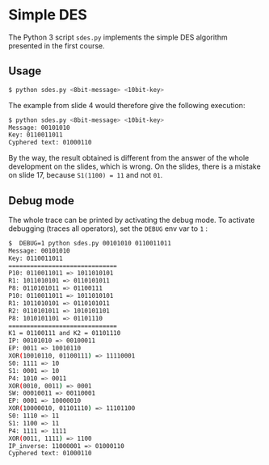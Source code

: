 # Simple DES

The Python 3 script `sdes.py` implements the simple DES algorithm presented in the first course.

## Usage

```bash
$ python sdes.py <8bit-message> <10bit-key>
```

The example from slide 4 would therefore give the following execution:

```bash
$ python sdes.py <8bit-message> <10bit-key>
Message: 00101010
Key: 0110011011
Cyphered text: 01000110
```

By the way, the result obtained is different from the answer of the whole
development on the slides, which is wrong. On the slides, there is a mistake on
slide 17, because `S1(1100) = 11` and not `01`.

## Debug mode

The whole trace can be printed by activating the debug mode. To activate
debugging (traces all operators), set the `DEBUG` env var to `1` :

```bash
$  DEBUG=1 python sdes.py 00101010 0110011011
Message: 00101010
Key: 0110011011
==============================
P10: 0110011011 => 1011010101
R1: 1011010101 => 0110101011
P8: 0110101011 => 01100111
P10: 0110011011 => 1011010101
R1: 1011010101 => 0110101011
R2: 0110101011 => 1010101101
P8: 1010101101 => 01101110
==============================
K1 = 01100111 and K2 = 01101110
IP: 00101010 => 00100011
EP: 0011 => 10010110
XOR(10010110, 01100111) => 11110001
S0: 1111 => 10
S1: 0001 => 10
P4: 1010 => 0011
XOR(0010, 0011) => 0001
SW: 00010011 => 00110001
EP: 0001 => 10000010
XOR(10000010, 01101110) => 11101100
S0: 1110 => 11
S1: 1100 => 11
P4: 1111 => 1111
XOR(0011, 1111) => 1100
IP_inverse: 11000001 => 01000110
Cyphered text: 01000110
```
